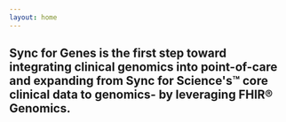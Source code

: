 ```yaml
---
layout: home
---
```


## Sync for Genes is the first step toward integrating clinical genomics into point-of-care and expanding from Sync for Science's™ core clinical data to genomics-  by leveraging FHIR® Genomics. 